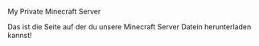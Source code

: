 My Private Minecraft Server

Das ist die Seite auf der du unsere Minecraft Server Datein herunterladen kannst!
